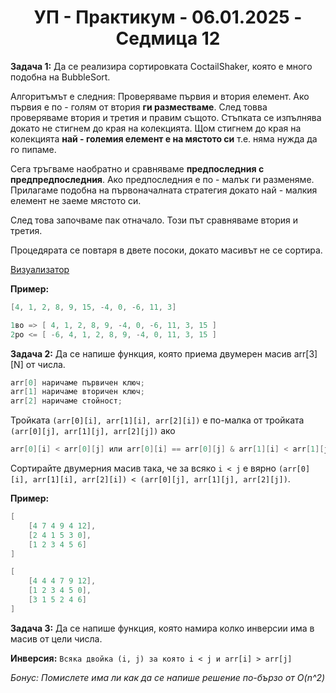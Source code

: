 <h1 align="center">УП - Практикум - 06.01.2025 - Седмица 12</h1>

**Задача 1:** Да се реализира сортировката CoctailShaker, която е много подобна на BubbleSort.

Алгоритъмът е следния:
Проверяваме първия и втория елемент. Ако първия е по - голям от втория **ги разместваме**. След товва проверяваме втория и третия и правим същото. Стъпката се изпълнява докато не стигнем до края на колекцията. Щом стигнем до края на колекцията **най - големия елемент е на мястото си** т.е. няма нужда  да го пипаме. 

Сега тръгваме наобратно и сравняваме **предпоследния с предпредпоследния**. Ако предпоследния е по - малък ги разменяме. Прилагаме подобна на първоначалната стратегия докато най - малкия елемент не заеме мястото си. 

След това започваме пак отначало. Този път сравняваме втория и третия.

Процедярата се повтаря в двете посоки, докато масивът не се сортира.

[Визуализатор](https://www.sortvisualizer.com/shakersort/)

**Пример:**

```c++
[4, 1, 2, 8, 9, 15, -4, 0, -6, 11, 3]
```

```c++
1во => [ 4, 1, 2, 8, 9, -4, 0, -6, 11, 3, 15 ]
2ро <= [ -6, 4, 1, 2, 8, 9, -4, 0, 11, 3, 15 ]
```

**Задача 2:** Да се напише функция, която приема двумерен масив arr[3][N] от числа. 

```c++
arr[0] наричаме първичен ключ;
arr[1] наричаме вторичен ключ;
arr[2] наричаме стойност;
```

Тройката `(arr[0][i], arr[1][i], arr[2][i])` е по-малка от тройката `(arr[0][j], arr[1][j], arr[2][j])` ако

```c++
arr[0][i] < arr[0][j] или arr[0][i] == arr[0][j] & arr[1][i] < arr[1][j]
```

Сортирайте двумерния масив така, че за всяко `i < j` е вярно `(arr[0][i], arr[1][i], arr[2][i]) < (arr[0][j], arr[1][j], arr[2][j])`.

**Пример:**

```c++
[ 
    [4 7 4 9 4 12],
    [2 4 1 5 3 0],
    [1 2 3 4 5 6]
]
```

```c++
[
    [4 4 4 7 9 12],
    [1 2 3 4 5 0],
    [3 1 5 2 4 6]
]
```   

**Задача 3:** Да се напише функция, която намира колко инверсии има в масив от цели числа.

**Инверсия:** `Всяка двойка (i, j) за която i < j и arr[i] > arr[j]`

*Бонус: Помислете има ли как да се напише решение по-бързо от O(n^2)*
